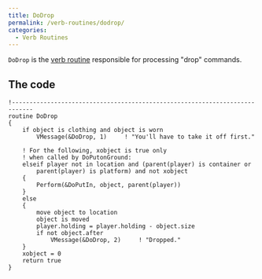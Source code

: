 ```yaml
---
title: DoDrop
permalink: /verb-routines/dodrop/
categories: 
  - Verb Routines
---
```


`DoDrop` is the [verb routine](/verb-routines/)
responsible for processing "drop" commands.

## The code

    !----------------------------------------------------------------------------
    routine DoDrop
    {
        if object is clothing and object is worn
            VMessage(&DoDrop, 1)     ! "You'll have to take it off first."

        ! For the following, xobject is true only
        ! when called by DoPutonGround:
        elseif player not in location and (parent(player) is container or
            parent(player) is platform) and not xobject
        {
            Perform(&DoPutIn, object, parent(player))
        }
        else
        {
            move object to location
            object is moved
            player.holding = player.holding - object.size
            if not object.after
                VMessage(&DoDrop, 2)     ! "Dropped."
        }
        xobject = 0
        return true
    }
